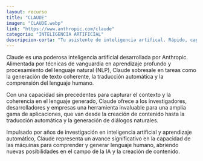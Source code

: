 ```yaml
---
layout: recurso
title: "CLAUDE"
imagen: "CLAUDE.webp"
link: "https://www.anthropic.com/claude"
categoria: "INTELIGENCIA ARTIFICIAL"
descripcion-corta: "Tu asistente de inteligencia artifical. Rápido, capaz y verdaderamente conversacional"
---
```


Claude es una poderosa inteligencia artificial desarrollada por Anthropic. Alimentada por técnicas de vanguardia en aprendizaje profundo y procesamiento del lenguaje natural (NLP), Claude sobresale en tareas como la generación de texto coherente, la traducción automática y la comprensión del lenguaje humano.

Con una capacidad sin precedentes para capturar el contexto y la coherencia en el lenguaje generado, Claude ofrece a los investigadores, desarrolladores y empresas una herramienta invaluable para una amplia gama de aplicaciones, que van desde la creación de contenido hasta la traducción automática y la generación de diálogos naturales.

Impulsado por años de investigación en inteligencia artificial y aprendizaje automático, Claude representa un avance significativo en la capacidad de las máquinas para comprender y generar lenguaje humano, abriendo nuevas posibilidades en el campo de la IA y la creación de contenido.